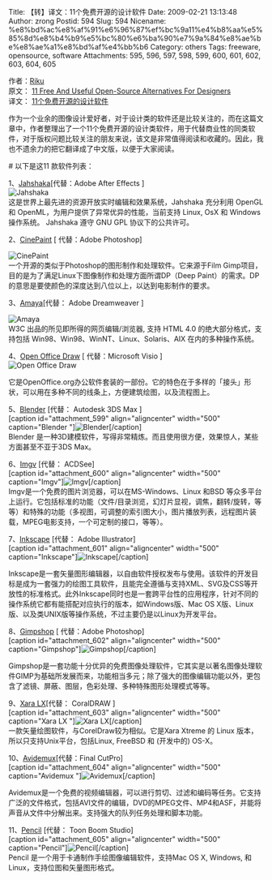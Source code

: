Title: 【转】译文：11个免费开源的设计软件
Date: 2009-02-21 13:13:48
Author: zrong
Postid: 594
Slug: 594
Nicename: %e8%bd%ac%e8%af%91%e6%96%87%ef%bc%9a11%e4%b8%aa%e5%85%8d%e8%b4%b9%e5%bc%80%e6%ba%90%e7%9a%84%e8%ae%be%e8%ae%a1%e8%bd%af%e4%bb%b6
Category: others
Tags: freeware, opensource, software
Attachments: 595, 596, 597, 598, 599, 600, 601, 602, 603, 604, 605

作者：[Riku](http://riku.me/)  
原文： [11 Free And Useful Open-Source Alternatives For
Designers](http://www.smashingapps.com/2009/02/18/11-free-and-useful-open-source-alternatives-for-designers.html)  
译文：
[11个免费开源的设计软件](http://riku.me/2009/02/19/free_design_software.html)

作为一个业余的图像设计爱好者，对于设计类的软件还是比较关注的，而在这篇文章中，作者整理出了一个11个免费开源的设计类软件，用于代替商业性的同类软件，对于版权问题比较关注的朋友来说，该文是非常值得阅读和收藏的。因此，我也不遗余力的把它翻译成了中文版，以便于大家阅读。

\# 以下是这11 款软件列表：

1、[Jahshaka](http://jahshaka.org/)[代替：Adobe After Effects ]  
![Jahshaka](/wp-content/uploads/2009/02/de001.jpg "Jahshaka")  
这是世界上最先进的资源开放实时编辑和效果系统，Jahshaka 充分利用 OpenGL
和 OpenML，为用户提供了异常优异的性能，当前支持 Linux, OsX 和 Windows
操作系统。 Jahshaka 遵守 GNU GPL 协议下的公共许可。  
<!--more-->  
2、[CinePaint](http://www.cinepaint.org/) [ 代替：Adobe Photoshop]  

![CinePaint](http://www.zengrong.net/wp-content/uploads/2009/02/de002.jpg "CinePaint")  
一个开源的类似于Photoshop的图形制作和处理软件。它来源于Film
Gimp项目，目的是为了满足Linux下图像制作和处理方面所谓DP（Deep
Paint）的需求。DP的意思是要使颜色的深度达到八位以上，以达到电影制作的要求。

3、[Amaya](http://www.w3.org/Amaya/)[代替： Adobe Dreamweaver ]  

![Amaya](http://www.zengrong.net/wp-content/uploads/2009/02/de003.jpg "Amaya")  
W3C 出品的所见即所得的网页编辑/浏览器, 支持 HTML 4.0
的绝大部分格式，支持包括 Win98、Win98、WinNT、Linux、Solaris、AIX
在内的多种操作系统。

4、[Open Office Draw](http://www.openoffice.org/product/draw.html) [
代替：Microsoft Visio ]  
![Open Office
Draw](http://www.zengrong.net/wp-content/uploads/2009/02/de004.jpg "Open Office Draw")  

它是OpenOffice.org办公软件套装的一部份。它的特色在于多样的「接头」形状，可以用在多种不同的线条上，方便建筑绘图，以及流程图上。

5、[Blender](http://www.blender.org/) [代替： Autodesk 3DS Max ]  
[caption id="attachment\_599" align="aligncenter" width="500"
caption="Blender
"]![Blender](http://www.zengrong.net/wp-content/uploads/2009/02/de005.jpg "Blender")[/caption]  
Blender
是一种3D建模软件，写得非常精炼。而且使用很方便，效果惊人，某些方面甚至不亚于3DS
Max。

6、[Imgv](http://imgv.sourceforge.net/) [代替： ACDSee]  
[caption id="attachment\_600" align="aligncenter" width="500"
caption="Imgv"]![Imgv](http://www.zengrong.net/wp-content/uploads/2009/02/de006.jpg "Imgv")[/caption]  
Imgv是一个免费的图片浏览器，可以在MS-Windows、Linux 和BSD
等众多平台上运行。它包括标准的功能（文件/目录浏览，幻灯片显视，调焦，翻转/旋转，等等）和特殊的功能（多视图，可调整的索引图大小，图片播放列表，远程图片装载，MPEG电影支持，一个可定制的接口，等等）。

7、[Inkscape](http://www.inkscape.org/) [代替： Adobe Illustrator]  
[caption id="attachment\_601" align="aligncenter" width="500"
caption="Inkscape"]![Inkscape](http://www.zengrong.net/wp-content/uploads/2009/02/de007.jpg "Inkscape")[/caption]  

Inkscape是一套矢量图形编辑器，以自由软件授权发布与使用。该软件的开发目标是成为一套强力的绘图工具软件，且能完全遵循与支持XML、SVG及CSS等开放性的标准格式。此外Inkscape同时也是一套跨平台性的应用程序，针对不同的操作系统它都有能搭配对应执行的版本，如Windows版、Mac
OS X版、Linux版、以及类UNIX版等操作系统，不过主要仍是以Linux为开发平台。

8、[Gimpshop](http://plasticbugs.com/?page_id=294) [ 代替：Adobe
Photoshop]  
[caption id="attachment\_602" align="aligncenter" width="500"
caption="Gimpshop"]![Gimpshop](http://www.zengrong.net/wp-content/uploads/2009/02/de008.jpg "Gimpshop")[/caption]  

Gimpshop是一套功能十分优异的免费图像处理软件，它其实是以著名图像处理软件GIMP为基础所发展而来，功能相当多元；除了强大的图像编辑功能以外，更包含了滤镜、屏蔽、图层，色彩处理、多种特殊图形处理模式等等。

9、[Xara LX](http://www.xaraxtreme.org/)[代替： CoralDRAW ]  
[caption id="attachment\_603" align="aligncenter" width="500"
caption="Xara LX "]![Xara
LX](http://www.zengrong.net/wp-content/uploads/2009/02/de009.jpg "Xara LX ")[/caption]  
一款矢量绘图软件，与CorelDraw较为相似。它是Xara Xtreme 的 Linux
版本，所以只支持Unix平台，包括Linux, FreeBSD 和 (开发中的) OS-X。

10、[Avidemux](http://avidemux.sourceforge.net/)[代替：Final CutPro]  
[caption id="attachment\_604" align="aligncenter" width="500"
caption="Avidemux
"]![Avidemux](http://www.zengrong.net/wp-content/uploads/2009/02/de010.jpg "Avidemux ")[/caption]  

Avidemux是一个免费的视频编辑器，可以进行剪切、过滤和编码等任务。它支持广泛的文件格式，包括AVI文件的编辑，DVD的MPEG文件、MP4和ASF，并能将声音从文件中分解出来。支持强大的队列任务处理和脚本功能。

11、[Pencil](http://www.les-stooges.org/pascal/pencil/) [代替： Toon
Boom Studio]  
[caption id="attachment\_605" align="aligncenter" width="500"
caption="Pencil"]![Pencil](http://www.zengrong.net/wp-content/uploads/2009/02/de011.jpg "Pencil")[/caption]  
Pencil 是一个用于卡通制作手绘图像编辑软件，支持Mac OS X, Windows, 和
Linux，支持位图和矢量图形格式。

